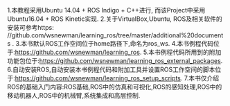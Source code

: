 1.本教程采用Ubuntu 14.04 + ROS Indigo + C++进行, 而该Project中采用Ubuntu16.04 + ROS Kinetic实现.
2.关于VirtualBox,Ubuntu, ROS及相关软件的安装可参考https: //github.com/wsnewman/learning_ros/tree/master/additional%20documents .
3.本书默认ROS工作空间位于home路径下,命名为ros_ws.
4.本书例程代码位于:https://github.com/wsnewman/learning_ros.
5.本书例程代码所用到的附加功能包位于:https://github.com/wsnewman/learning_ros_external_packages.
6.自动安装ROS,自动安装本书例程代码和附加工具并设置ROS工作空间的脚本位于:https://github.com/wsnewman/learning_ros_setup_scripts.
7.本书仅介绍ROS的基础入门内容:ROS基础,ROS中的仿真和可视化,ROS的感知处理,ROS中的移动机器人,ROS中的机械臂,系统集成和高层控制.
